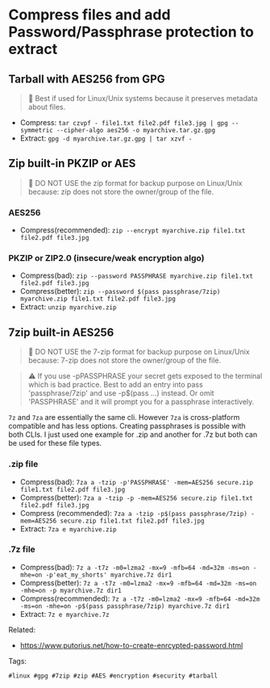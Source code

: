 # Compress files and add Password/Passphrase protection to extract

## Tarball with AES256 from GPG

> 📝 Best if used for Linux/Unix systems because it preserves metadata about files.

* Compress: `tar czvpf - file1.txt file2.pdf file3.jpg | gpg --symmetric --cipher-algo aes256 -o myarchive.tar.gz.gpg`
* Extract: `gpg -d myarchive.tar.gz.gpg | tar xzvf -`

## Zip built-in PKZIP or AES

> 📝 DO NOT USE the zip format for backup purpose on Linux/Unix because:
> zip does not store the owner/group of the file.

### AES256

* Compress(recommended): `zip --encrypt myarchive.zip file1.txt file2.pdf file3.jpg`

### PKZIP or ZIP2.0 (insecure/weak encryption algo)

* Compress(bad): `zip --password PASSPHRASE myarchive.zip file1.txt file2.pdf file3.jpg`
* Compress(better): `zip --password $(pass passphrase/7zip) myarchive.zip file1.txt file2.pdf file3.jpg`
* Extract: `unzip myarchive.zip`

## 7zip built-in AES256

> 📝 DO NOT USE the 7-zip format for backup purpose on Linux/Unix because:
> 7-zip does not store the owner/group of the file.

> ⚠️ If you use -pPASSPHRASE your secret gets exposed to the terminal which is
> bad practice. Best to add an entry into pass 'passphrase/7zip' and use
> -p\$(pass ...) instead. Or omit 'PASSPHRASE' and it will prompt you for a passphrase interactively.

`7z` and `7za` are essentially the same cli. However `7za` is cross-platform
compatible and has less options. Creating passphrases is possible with both
CLIs. I just used one example for .zip and another for .7z but both can be used
for these file types.

### .zip file

* Compress(bad): `7za a -tzip -p'PASSPHRASE' -mem=AES256 secure.zip file1.txt file2.pdf file3.jpg`
* Compress(better): `7za a -tzip -p -mem=AES256 secure.zip file1.txt file2.pdf file3.jpg`
* Compress (recommended): `7za a -tzip -p$(pass passphrase/7zip) -mem=AES256 secure.zip file1.txt file2.pdf file3.jpg`
* Extract: `7za e myarchive.zip`

### .7z file

* Compress(bad): `7z a -t7z -m0=lzma2 -mx=9 -mfb=64 -md=32m -ms=on -mhe=on -p'eat_my_shorts' myarchive.7z dir1`
* Compress(better): `7z a -t7z -m0=lzma2 -mx=9 -mfb=64 -md=32m -ms=on -mhe=on -p myarchive.7z dir1`
* Compress(recommended): `7z a -t7z -m0=lzma2 -mx=9 -mfb=64 -md=32m -ms=on -mhe=on -p$(pass passphrase/7zip) myarchive.7z dir1`
* Extract: `7z e myarchive.7z`

Related:

* <https://www.putorius.net/how-to-create-enrcypted-password.html>

Tags:

    #linux #gpg #7zip #zip #AES #encryption #security #tarball
